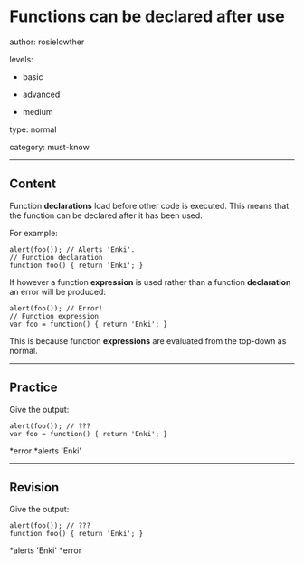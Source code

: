 # Functions can be declared after use
author: rosielowther

levels:

  - basic

  - advanced

  - medium

type: normal

category: must-know

---
## Content

Function **declarations** load before other code is executed. This means that the function can be declared after it has been used. 

For example:
```
alert(foo()); // Alerts 'Enki'.
// Function declaration
function foo() { return 'Enki'; } 
```

If however a function **expression** is used rather than a function **declaration** an error will be produced:

```
alert(foo()); // Error! 
// Function expression
var foo = function() { return 'Enki'; } 
```  
This is because function **expressions** are evaluated from the top-down as normal.

---
## Practice

Give the output:
```
alert(foo()); // ???
var foo = function() { return 'Enki'; } 
``` 
*error
*alerts 'Enki'

---
## Revision

Give the output:
```
alert(foo()); // ???
function foo() { return 'Enki'; } 
``` 
*alerts 'Enki'
*error